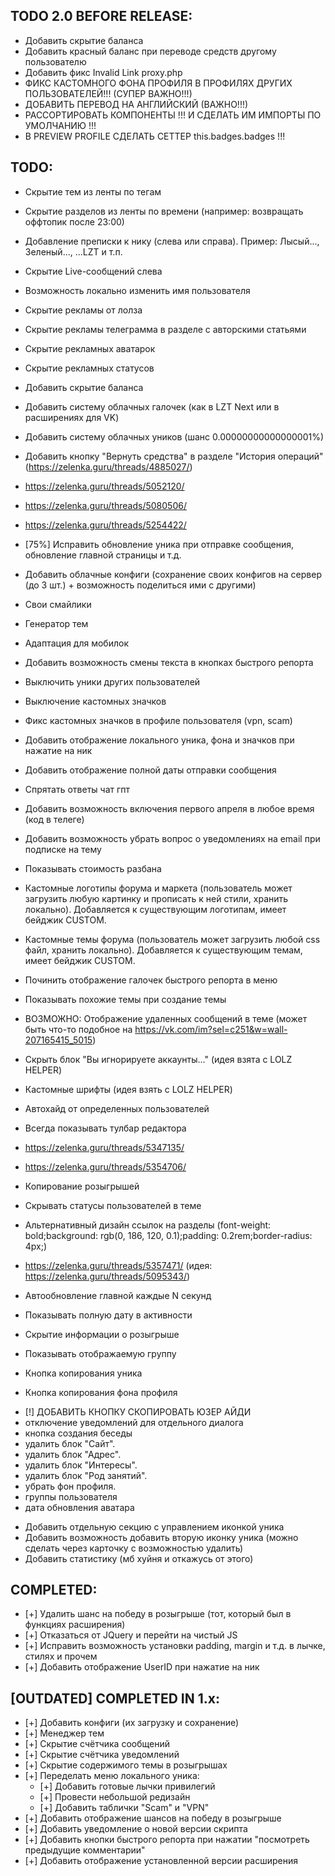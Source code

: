 ## TODO 2.0 BEFORE RELEASE:
<!-- - Добавить автопереход https://zelenka.guru/proxy.php?link=https%3A%2F%2Fgreasyfork.org%2Fru%2Fscripts%2F468956&hash=d0ae47461f469b3feb890ec8b692e414 -->
- Добавить скрытие баланса
- Добавить красный баланс при переводе средств другому пользователю
- Добавить фикс Invalid Link proxy.php
- ФИКС КАСТОМНОГО ФОНА ПРОФИЛЯ В ПРОФИЛЯХ ДРУГИХ ПОЛЬЗОВАТЕЛЕЙ!!! (СУПЕР ВАЖНО!!!)
- ДОБАВИТЬ ПЕРЕВОД НА АНГЛИЙСКИЙ (ВАЖНО!!!)
- РАССОРТИРОВАТЬ КОМПОНЕНТЫ !!! И СДЕЛАТЬ ИМ ИМПОРТЫ ПО УМОЛЧАНИЮ !!!
- В PREVIEW PROFILE СДЕЛАТЬ СЕТТЕР this.badges.badges !!!

## TODO:
- Скрытие тем из ленты по тегам
- Скрытие разделов из ленты по времени (например: возвращать оффтопик после 23:00)
- Добавление преписки к нику (слева или справа). Пример: Лысый..., Зеленый..., ...LZT и т.п.
- Скрытие Live-сообщений слева
- Возможность локально изменить имя пользователя
- Скрытие рекламы от лолза
- Скрытие рекламы телеграмма в разделе с авторскими статьями
- Скрытие рекламных аватарок
- Скрытие рекламных статусов
- Добавить скрытие баланса
- Добавить систему облачных галочек (как в LZT Next или в расширениях для VK)
- Добавить систему облачных уников (шанс 0.00000000000000001%)
- Добавить кнопку "Вернуть средства" в разделе "История операций" (https://zelenka.guru/threads/4885027/)
- https://zelenka.guru/threads/5052120/
- https://zelenka.guru/threads/5080506/
- https://zelenka.guru/threads/5254422/
- [75%] Исправить обновление уника при отправке сообщения, обновление главной страницы и т.д.
- Добавить облачные конфиги (сохранение своих конфигов на сервер (до 3 шт.) + возможность поделиться ими с другими)
- Свои смайлики
- Генератор тем
- Адаптация для мобилок
- Добавить возможность смены текста в кнопках быстрого репорта
- Выключить уники других пользователей
- Выключение кастомных значков
- Фикс кастомных значков в профиле пользователя (vpn, scam)
- Добавить отображение локального уника, фона и значков при нажатие на ник
- Добавить отображение полной даты отправки сообщения
- Спрятать ответы чат гпт
- Добавить возможность включения первого апреля в любое время (код в телеге)
- Добавить возможность убрать вопрос о уведомлениях на email при подписке на тему
- Показывать стоимость разбана
- Кастомные логотипы форума и маркета (пользователь может загрузить любую картинку и прописать к ней стили, хранить локально). Добавляется к существующим логотипам, имеет бейджик CUSTOM.
- Кастомные темы форума (пользователь может загрузить любой css файл, хранить локально). Добавляется к существующим темам, имеет бейджик CUSTOM.

- Починить отображение галочек быстрого репорта в меню
- Показывать похожие темы при создание темы
- ВОЗМОЖНО: Отображение удаленных сообщений в теме (может быть что-то подобное на https://vk.com/im?sel=c251&w=wall-207165415_5015)
- Скрыть блок "Вы игнорируете аккаунты..." (идея взята с LOLZ HELPER)
- Кастомные шрифты (идея взять с LOLZ HELPER)
- Автохайд от определенных пользователей
- Всегда показывать тулбар редактора
- https://zelenka.guru/threads/5347135/
- https://zelenka.guru/threads/5354706/
- Копирование розыгрышей
- Скрывать статусы пользователей в теме
- Альтернативный дизайн ссылок на разделы (font-weight: bold;background: rgb(0, 186, 120, 0.1);padding: 0.2rem;border-radius: 4px;)
- https://zelenka.guru/threads/5357471/ (идея: https://zelenka.guru/threads/5095343/)
- Автообновление главной каждые N секунд
- Показывать полную дату в активности
- Скрытие информации о розыгрыше
- Показывать отображаемую группу
- Кнопка копирования уника
- Кнопка копирования фона профиля

<!-- IDEAS FROM LZT HACK -->
- [!] ДОБАВИТЬ КНОПКУ СКОПИРОВАТЬ ЮЗЕР АЙДИ
- отключение уведомлений для отдельного диалога
- кнопка создания беседы
- удалить блок "Сайт".
- удалить блок "Адрес".
- удалить блок "Интересы".
- удалить блок "Род занятий".
- убрать фон профиля.
- группы пользователя
- дата обновления аватара

<!-- END -->
- Добавить отдельную секцию с управлением иконкой уника
- Добавить возможность добавить вторую иконку уника (можно сделать через карточку с возможностью удалить)
- Добавить статистику (мб хуйня и откажусь от этого)


## COMPLETED:
- [+] Удалить шанс на победу в розыгрыше (тот, который был в функциях расширения)
- [+] Отказаться от JQuery и перейти на чистый JS
- [+] Исправить возможность установки padding, margin и т.д. в лычке, стилях и прочем
- [+] Добавить отображение UserID при нажатие на ник


## [OUTDATED] COMPLETED IN 1.x:
- [+] Добавить конфиги (их загрузку и сохранение)
- [+] Менеджер тем
- [+] Скрытие счётчика сообщений
- [+] Скрытие счётчика уведомлений
- [+] Скрытие содержимого темы в розыгрышах
- [+] Переделать меню локального уника:
  - [+] Добавить готовые лычки привилегий
  - [+] Провести небольшой редизайн
  - [+] Добавить таблички "Scam" и "VPN"
- [+] Добавить отображение шансов на победу в розыгрыше
- [+] Добавить уведомление о новой версии скрипта
- [+] Добавить кнопки быстрого репорта при нажатии "посмотреть предыдущие комментарии"
- [+] Добавить отображение установленной версии расширения
